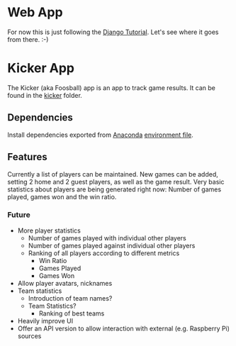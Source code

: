 # Web App
For now this is just following the [Django Tutorial](https://docs.djangoproject.com/en/2.2/intro/).
Let's see where it goes from there.   :-)


# Kicker App

The Kicker (aka Foosball) app is an app to track game results.
It can be found in the [kicker](mysite/kicker) folder.


## Dependencies

Install dependencies exported from [Anaconda](https://www.anaconda.com) [environment file](environment.yml).


## Features

Currently a list of players can be maintained.
New games can be added, setting 2 home and 2 guest players, as well as the game result.
Very basic statistics about players are being generated right now: Number of games played, games won and the win ratio.


### Future

 - More player statistics
   - Number of games played with individual other players
   - Number of games played against individual other players
   - Ranking of all players according to different metrics
     - Win Ratio
     - Games Played
     - Games Won
 - Allow player avatars, nicknames
 - Team statistics
   - Introduction of team names?
   - Team Statistics?
      - Ranking of best teams
 - Heavily improve UI
 - Offer an API version to allow interaction with external (e.g. Raspberry Pi) sources
